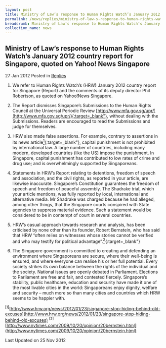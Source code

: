 ```yaml
---
layout: post
title: Ministry of Law’s response to Human Rights Watch’s January 2012 country report for Singapore, quoted on Yahoo! News Singapore
permalink: /news/replies/ministry-of-law-s-response-to-human-rights-watch-s-january-2012-country-report-for-singapore/
breadcrumb: Ministry of Law’s response to Human Rights Watch’s January 2012 country report for Singapore, quoted on Yahoo! News Singapore
collection_name: news
---
```


Ministry of Law’s response to Human Rights Watch’s January 2012 country report for Singapore, quoted on Yahoo! News Singapore
---

27 Jan 2012 Posted in [Replies](/news/replies)

1. We refer to Human Rights Watch’s (HRW) January 2012 country report for Singapore (Report) and the comments of its deputy director Phil Robertson, as quoted on Yahoo!News Singapore.

2. The Report dismisses Singapore’s Submissions to the Human Rights Council at the Universal Periodic Review [http://www.mfa.gov.sg/upr/](http://www.mfa.gov.sg/upr/){:target=_blank"}, without dealing with the Submissions. Readers are encouraged to read the Submissions and judge for themselves.

3. HRW also made false assertions. For example, contrary to assertions in its news article[<sup>1</sup>](https://www.hrw.org/news/2012/01/23/singapore-stop-hiding-behind-old-excuses){:target=_blank"}, capital punishment is not prohibited by international law. A large number of countries, including many modern, developed countries (like the US) impose the punishment. In Singapore, capital punishment has contributed to low rates of crime and drug use; and is overwhelmingly supported by Singaporeans.

4. Statements in HRW’s Report relating to detentions, freedom of speech and association, and the civil rights, as reported in your article, are likewise inaccurate. Singapore’s Constitution guarantees the freedom of speech and freedom of peaceful assembly. The Shadrake trial, which your article mentions, was fully reported by local, international and alternative media. Mr Shadrake was charged because he had alleged, among other things, that the Singapore courts conspired with State agencies to suppress material evidence. Such a statement would be considered to be in contempt of court in several countries.

5. HRW’s casual approach towards research and analysis, has been criticised by none other than its founder, Robert Bernstein, who has said that HRW “often relies on witnesses whose stories cannot be verified and who may testify for political advantage”.[<sup>2</sup>](https://www.nytimes.com/2009/10/20/opinion/20bernstein.html){:target=_blank"}  

6. The Singapore government is committed to creating and defending an environment where Singaporeans are secure, where their well-being is ensured, and where everyone can realise his or her full potential. Every society strikes its own balance between the rights of the individual and the society.  National issues are openly debated in Parliament. Elections to Parliament are free and fair, and contested fiercely. Singapore’s stability, public healthcare, education and security have made it one of the most livable cities in the world: Singaporeans enjoy dignity, welfare and security – much more so than many cities and countries which HRW seems to be happier with.

<sup>[1]</sup>[http://www.hrw.org/news/2012/01/23/singapore-stop-hiding-behind-old-excuses](http://www.hrw.org/news/2012/01/23/singapore-stop-hiding-behind-old-excuses)
<sup>[2]</sup>[http://www.nytimes.com/2009/10/20/opinion/20bernstein.html](http://www.nytimes.com/2009/10/20/opinion/20bernstein.html)

<p class="right-side-updated">
  Last Updated on 25 Nov 2012
</p>

